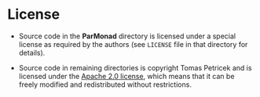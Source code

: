 License
=======

* Source code in the **ParMonad** directory is licensed under a special license
  as required by the authors (see `LICENSE` file in that directory for details).

* Source code in remaining directories is copyright Tomas Petricek and is licensed
  under the [Apache 2.0 license][1], which means that it can be freely modified
  and redistributed without restrictions.


  [1]: http://www.apache.org/licenses/